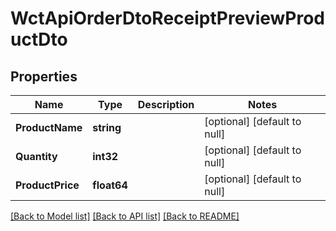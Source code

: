 # WctApiOrderDtoReceiptPreviewProductDto

## Properties
Name | Type | Description | Notes
------------ | ------------- | ------------- | -------------
**ProductName** | **string** |  | [optional] [default to null]
**Quantity** | **int32** |  | [optional] [default to null]
**ProductPrice** | **float64** |  | [optional] [default to null]

[[Back to Model list]](../README.md#documentation-for-models) [[Back to API list]](../README.md#documentation-for-api-endpoints) [[Back to README]](../README.md)

